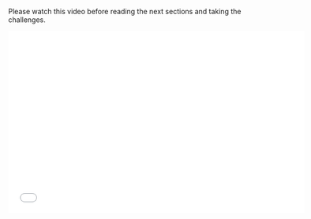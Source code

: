 Please watch this video before reading the next sections and taking the challenges.

<div class="video">
<div class="video-wrapper">
<iframe src="//player.vimeo.com/video/138074347" width="600" height="370" frameborder="0" webkitallowfullscreen mozallowflscreen allowfullscreen></iframe>
</div>
</div>